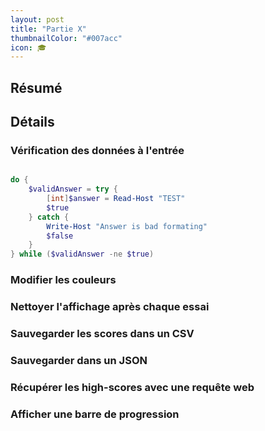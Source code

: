 ```yaml
---
layout: post
title: "Partie X"
thumbnailColor: "#007acc"
icon: 🎓
---
```


## Résumé

## Détails

### Vérification des données à l'entrée

```powershell

do {
    $validAnswer = try {
        [int]$answer = Read-Host "TEST"
        $true
    } catch {
        Write-Host "Answer is bad formating"
        $false
    }
} while ($validAnswer -ne $true)

```

### Modifier les couleurs

### Nettoyer l'affichage après chaque essai

### Sauvegarder les scores dans un CSV

### Sauvegarder dans un JSON

### Récupérer les high-scores avec une requête web

### Afficher une barre de progression